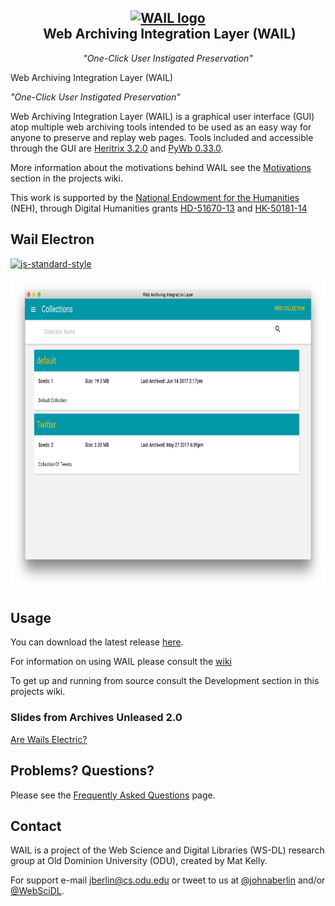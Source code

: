 <h2 align="center">
 <a href="http://github.com/machawk1/wail"><img src="https://cdn.rawgit.com/machawk1/wail/osagnostic/build/icons/whale_256.png" alt="WAIL logo" /></a><br />&nbsp;Web Archiving Integration Layer (WAIL)</h2>
<p align="center" style="font-weight: normal;"><em>"One-Click User Instigated Preservation"</em></p>

Web Archiving Integration Layer (WAIL)

_"One-Click User Instigated Preservation"_

Web Archiving Integration Layer (WAIL) is a graphical user interface (GUI) atop multiple web archiving tools 
intended to be used as an easy way for anyone to preserve and replay web pages. 
Tools included and accessible through the GUI are [Heritrix 3.2.0](https://github.com/internetarchive/heritrix3) 
and [PyWb 0.33.0](https://github.com/ikreymer/pywb).

More information about the motivations behind WAIL see the [Motivations](https://github.com/N0taN3rd/wail/wiki/Why-Wail%3F) section in the projects wiki.


This work is supported by the [National Endowment for the Humanities](https://www.neh.gov/) (NEH), through Digital Humanities grants [HD-51670-13](https://securegrants.neh.gov/publicquery/main.aspx?f=1&gn=HD-51670-13) and [HK-50181-14](https://securegrants.neh.gov/publicquery/main.aspx?f=1&gn=HK-50181-14)

## Wail Electron
[![js-standard-style](https://cdn.rawgit.com/feross/standard/master/badge.svg)](https://github.com/feross/standard)


<img src='images/wailHome.png' alt='WAIL Home Screen' height='500'>

## Usage
You can download the latest release [here](https://github.com/N0taN3rd/wail/releases). 

For information on using WAIL please consult the [wiki](https://github.com/N0taN3rd/wail/wiki)

To get up and running from source consult the Development section in this projects wiki.

### Slides from Archives Unleased 2.0
[Are Wails Electric?](http://www.slideshare.net/JohnBerlin3/are-wails-electric)


## Problems? Questions?

Please see the [Frequently Asked Questions](https://github.com/N0taN3rd/wail/wiki/FAQ) page.

## Contact

WAIL is a project of the Web Science and Digital Libraries (WS-DL) research group at Old Dominion University (ODU), created by Mat Kelly.

For support e-mail jberlin@cs.odu.edu or tweet to us at [@johnaberlin](https://twitter.com/johnaberlin) and/or [@WebSciDL](https://twitter.com/WebSciDL).
